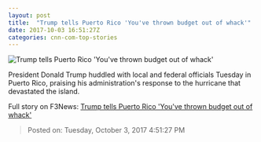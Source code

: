 ```yaml
---
layout: post
title:  "Trump tells Puerto Rico 'You've thrown budget out of whack'"
date: 2017-10-03 16:51:27Z
categories: cnn-com-top-stories
---
```


![Trump tells Puerto Rico 'You've thrown budget out of whack'](http://i2.cdn.cnn.com/cnnnext/dam/assets/171003124756-trump-puerto-rico-10-03-2017-super-tease.jpg)

President Donald Trump huddled with local and federal officials Tuesday in Puerto Rico, praising his administration's response to the hurricane that devastated the island.


Full story on F3News: [Trump tells Puerto Rico 'You've thrown budget out of whack'](http://www.f3nws.com/n/eVgjkF)

> Posted on: Tuesday, October 3, 2017 4:51:27 PM
